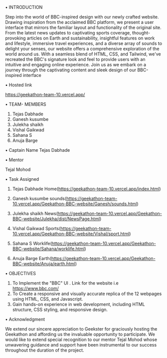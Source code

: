 •	INTRODUCTION

Step into the world of BBC-inspired design with our newly crafted website. Drawing inspiration from the acclaimed BBC platform, we present a user interface that mirrors the familiar layout and functionality of the original site. From the latest news updates to captivating sports coverage, thought-provoking articles on Earth and sustainability, insightful features on work and lifestyle, immersive travel experiences, and a diverse array of sounds to delight your senses, our website offers a comprehensive exploration of the world around us. With a seamless blend of HTML, CSS, and Tailwind, we've recreated the BBC's signature look and feel to provide users with an intuitive and engaging online experience. Join us as we embark on a journey through the captivating content and sleek design of our BBC-inspired interface

•	Hosted link

https://geekathon-team-10.vercel.app/


•	TEAM- MEMBERS
1.	Tejas Dabhade
2.	Ganesh kusumbe
3.	Julekha shaikh
4.	Vishal Gaikwad
5.	Sahana S
6.	Anuja Barge

•	Captain Name
Tejas Dabhade

•	Mentor

  Tejal Mohod

•	Task Assigned
1.	Tejas Dabhade
Home(https://geekathon-team-10.vercel.app/index.html)

2.	Ganesh kusumbe
sounds(https://geekathon-team-10.vercel.app/Geekathon-BBC-website/Ganesh/sounds.html)

3.	Julekha shaikh
News(https://geekathon-team-10.vercel.app/Geekathon-BBC-website/Julekha/dist/NewsPage.html)

4.	Vishal Gaikwad
Sports(https://geekathon-team-10.vercel.app/Geekathon-BBC-website/Vishal/sport.html)

5.	Sahana S
Worklife(https://geekathon-team-10.vercel.app/Geekathon-BBC-website/Sahana/worklife.html)
6.	Anuja Barge
Earth(https://geekathon-team-10.vercel.app/Geekathon-BBC-website/Anuja/earth.html)

•	OBJECTIVES
1)	To Implement the "BBC" UI . Link for the website i.e https://www.bbc.com/
2)	To Create a responsive and visually accurate replica of the 12 webpages using HTML, CSS, and Javascript.
3)	Gain hands-on experience in web development, including HTML structure, CSS styling, and responsive design.




•	Acknowledgment

We extend our sincere appreciation to Geekster for graciously hosting the Geekathon and affording us the invaluable opportunity to participate. We would like to extend special recognition to our mentor Tejal Mohod whose unwavering guidance and support have been instrumental to our success throughout the duration of the project.







 





